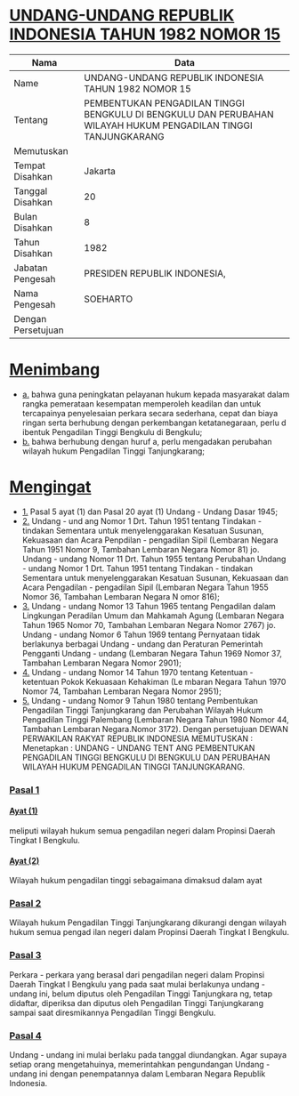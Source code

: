 # [UNDANG-UNDANG REPUBLIK INDONESIA TAHUN 1982 NOMOR 15](http://example.org/legal/peraturan/uu/1982/15)

| Nama | Data |
| ------ | ----- |
|Name|UNDANG-UNDANG REPUBLIK INDONESIA TAHUN 1982 NOMOR 15|
|Tentang| PEMBENTUKAN PENGADILAN TINGGI BENGKULU DI BENGKULU DAN PERUBAHAN WILAYAH HUKUM PENGADILAN TINGGI TANJUNGKARANG|
|Memutuskan||
|Tempat Disahkan|Jakarta|
|Tanggal Disahkan|20|
|Bulan Disahkan|8|
|Tahun Disahkan|1982|
|Jabatan Pengesah|PRESIDEN REPUBLIK INDONESIA,|
|Nama Pengesah|SOEHARTO|
|Dengan Persetujuan||
# [Menimbang](http://example.org/legal/peraturan/uu/1982/15/menimbang)

* [a.](http://example.org/legal/peraturan/uu/1982/15/menimbang/huruf/a) bahwa guna peningkatan pelayanan hukum kepada masyarakat dalam rangka pemerataan kesempatan memperoleh keadilan dan untuk tercapainya penyelesaian perkara secara sederhana, cepat dan biaya ringan serta berhubung dengan perkembangan ketatanegaraan, perlu d ibentuk Pengadilan Tinggi Bengkulu di Bengkulu;
* [b.](http://example.org/legal/peraturan/uu/1982/15/menimbang/huruf/b) bahwa berhubung dengan huruf a, perlu mengadakan perubahan wilayah hukum Pengadilan Tinggi Tanjungkarang;
# [Mengingat](http://example.org/legal/peraturan/uu/1982/15/mengingat)

* [1.](http://example.org/legal/peraturan/uu/1982/15/mengingat/huruf/0001) Pasal 5 ayat (1) dan Pasal 20 ayat (1) Undang - Undang Dasar 1945;
* [2.](http://example.org/legal/peraturan/uu/1982/15/mengingat/huruf/0002) Undang - und ang Nomor 1 Drt. Tahun 1951 tentang Tindakan - tindakan Sementara untuk menyelenggarakan Kesatuan Susunan, Kekuasaan dan Acara Penpdilan - pengadilan Sipil (Lembaran Negara Tahun 1951 Nomor 9, Tambahan Lembaran Negara Nomor 81) jo. Undang - undang Nomor 11 Drt. Tahun 1955 tentang Perubahan Undang - undang Nomor 1 Drt. Tahun 1951 tentang Tindakan - tindakan Sementara untuk menyelenggarakan Kesatuan Susunan, Kekuasaan dan Acara Pengadilan - pengadilan Sipil (Lembaran Negara Tahun 1955 Nomor 36, Tambahan Lembaran Negara N omor 816);
* [3.](http://example.org/legal/peraturan/uu/1982/15/mengingat/huruf/0003) Undang - undang Nomor 13 Tahun 1965 tentang Pengadilan dalam Lingkungan Peradilan Umum dan Mahkamah Agung (Lembaran Negara Tahun 1965 Nomor 70, Tambahan Lembaran Negara Nomor 2767) jo. Undang - undang Nomor 6 Tahun 1969 tentang Pernyataan tidak berlakunya berbagai Undang - undang dan Peraturan Pemerintah Pengganti Undang - undang (Lembaran Negara Tahun 1969 Nomor 37, Tambahan Lembaran Negara Nomor 2901);
* [4.](http://example.org/legal/peraturan/uu/1982/15/mengingat/huruf/0004) Undang - undang Nomor 14 Tahun 1970 tentang Ketentuan - ketentuan Pokok Kekuasaan Kehakiman (Le mbaran Negara Tahun 1970 Nomor 74, Tambahan Lembaran Negara Nomor 2951);
* [5.](http://example.org/legal/peraturan/uu/1982/15/mengingat/huruf/0005) Undang - undang Nomor 9 Tahun 1980 tentang Pembentukan Pengadilan Tinggi Tanjungkarang dan Perubahan Wilayah Hukum Pengadilan Tinggi Palembang (Lembaran Negara Tahun 1980 Nomor 44, Tambahan Lembaran Negara.Nomor 3172). Dengan persetujuan DEWAN PERWAKILAN RAKYAT REPUBLIK INDONESIA MEMUTUSKAN : Menetapkan : UNDANG - UNDANG TENT ANG PEMBENTUKAN PENGADILAN TINGGI BENGKULU DI BENGKULU DAN PERUBAHAN WILAYAH HUKUM PENGADILAN TINGGI TANJUNGKARANG.

### [Pasal 1](http://example.org/legal/peraturan/uu/1982/15/pasal/0001)

#### [Ayat (1)](http://example.org/legal/peraturan/uu/1982/15/pasal/0001/versi/19820820/ayat/0001)
meliputi wilayah hukum semua pengadilan negeri dalam Propinsi Daerah Tingkat I Bengkulu.

#### [Ayat (2)](http://example.org/legal/peraturan/uu/1982/15/pasal/0001/versi/19820820/ayat/0002)
Wilayah hukum pengadilan tinggi sebagaimana dimaksud dalam ayat


### [Pasal 2](http://example.org/legal/peraturan/uu/1982/15/pasal/0002)
Wilayah hukum Pengadilan Tinggi Tanjungkarang dikurangi dengan wilayah hukum semua pengad ilan negeri dalam Propinsi Daerah Tingkat I Bengkulu.


### [Pasal 3](http://example.org/legal/peraturan/uu/1982/15/pasal/0003)
Perkara - perkara yang berasal dari pengadilan negeri dalam Propinsi Daerah Tingkat I Bengkulu yang pada saat mulai berlakunya undang - undang ini, belum diputus oleh Pengadilan Tinggi Tanjungkara ng, tetap didaftar, diperiksa dan diputus oleh Pengadilan Tinggi Tanjungkarang sampai saat diresmikannya Pengadilan Tinggi Bengkulu.


### [Pasal 4](http://example.org/legal/peraturan/uu/1982/15/pasal/0004)
Undang - undang ini mulai berlaku pada tanggal diundangkan. Agar supaya setiap orang mengetahuinya, memerintahkan pengundangan Undang - undang ini dengan penempatannya dalam Lembaran Negara Republik Indonesia.
